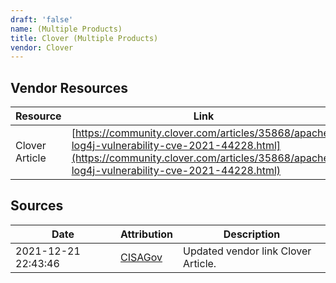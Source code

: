 ```yaml
---
draft: 'false'
name: (Multiple Products)
title: Clover (Multiple Products)
vendor: Clover
---
```


## Vendor Resources
| Resource | Link |
| --- | --- |
| Clover Article | [https://community.clover.com/articles/35868/apache-log4j-vulnerability-cve-2021-44228.html](https://community.clover.com/articles/35868/apache-log4j-vulnerability-cve-2021-44228.html) |



## Sources
| Date | Attribution | Description |
| --- | --- | --- |
| 2021-12-21 22:43:46 | [CISAGov](https://raw.githubusercontent.com/cisagov/log4j-affected-db/develop/README.md) | Updated vendor link Clover Article.  |
